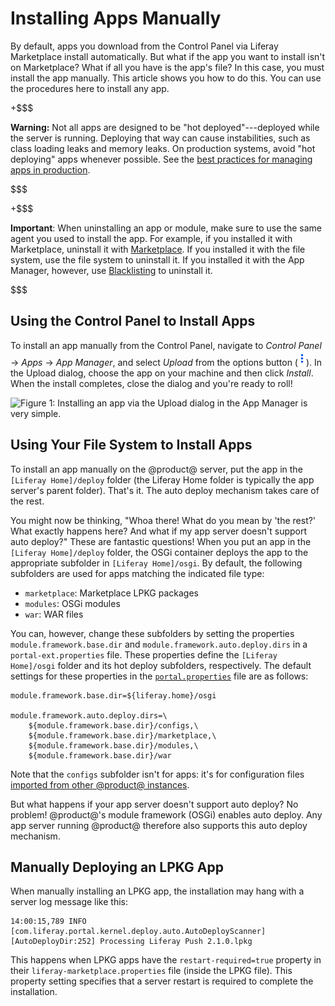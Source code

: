 # Installing Apps Manually [](id=installing-apps-manually)

By default, apps you download from the Control Panel via Liferay Marketplace
install automatically. But what if the app you want to install isn't on
Marketplace? What if all you have is the app's file? In this case, you must
install the app manually. This article shows you how to do this. You can use the
procedures here to install any app. 

+$$$

**Warning:** Not all apps are designed to be "hot deployed"---deployed while the
server is running. Deploying that way can cause instabilities, such as class
loading leaks and memory leaks. On production systems, avoid "hot deploying"
apps whenever possible. See the
[best practices for managing apps in production](/discover/portal/-/knowledge_base/7-1/managing-and-configuring-apps#managing-apps-in-production).

$$$

+$$$

**Important**: When uninstalling an app or module, make sure to use the same 
agent you used to install the app. For example, if you installed it with 
Marketplace, uninstall it with
[Marketplace](/discover/portal/-/knowledge_base/7-1/using-the-liferay-marketplace).
If you installed it with the file system, use the file system to uninstall it.
If you installed it with the App Manager, however, use 
[Blacklisting](/discover/portal/-/knowledge_base/7-1/blacklisting-osgi-modules-and-components)
to uninstall it. 

$$$

## Using the Control Panel to Install Apps [](id=using-the-control-panel-to-install-apps)

To install an app manually from the Control Panel, navigate to *Control Panel*
&rarr; *Apps* &rarr; *App Manager*, and select *Upload* from the options button
(![Options](../../images/icon-options.png)). In the Upload dialog, choose the
app on your machine and then click *Install*. When the install completes, close
the dialog and you're ready to roll! 

![Figure 1: Installing an app via the Upload dialog in the App Manager is very simple.](../../images/app-manager-plugin-upload.png)

## Using Your File System to Install Apps [](id=using-your-file-system-to-install-apps)

To install an app manually on the @product@ server, put the app in the `[Liferay
Home]/deploy` folder (the Liferay Home folder is typically the app server's
parent folder). That's it. The auto deploy mechanism takes care of the rest. 

You might now be thinking, "Whoa there! What do you mean by 'the rest?' What
exactly happens here? And what if my app server doesn't support auto deploy?"
These are fantastic questions! When you put an app in the `[Liferay
Home]/deploy` folder, the OSGi container deploys the app to the appropriate
subfolder in `[Liferay Home]/osgi`. By default, the following subfolders are
used for apps matching the indicated file type: 

-   `marketplace`: Marketplace LPKG packages
-   `modules`: OSGi modules
-   `war`: WAR files

You can, however, change these subfolders by setting the properties 
`module.framework.base.dir` and `module.framework.auto.deploy.dirs` in a 
`portal-ext.properties` file. These properties define the `[Liferay Home]/osgi` 
folder and its hot deploy subfolders, respectively. The default settings for 
these properties in the 
[`portal.properties`](@platform-ref@/7.1-latest/propertiesdoc/portal.properties.html) 
file are as follows: 

    module.framework.base.dir=${liferay.home}/osgi

    module.framework.auto.deploy.dirs=\
        ${module.framework.base.dir}/configs,\
        ${module.framework.base.dir}/marketplace,\
        ${module.framework.base.dir}/modules,\
        ${module.framework.base.dir}/war

Note that the `configs` subfolder isn't for apps: it's for configuration files 
[imported from other @product@ instances](/discover/portal/-/knowledge_base/7-1/system-settings#exporting-and-importing-configurations). 

But what happens if your app server doesn't support auto deploy? No problem!
@product@'s module framework (OSGi) enables auto deploy. Any app server running
@product@ therefore also supports this auto deploy mechanism. 

## Manually Deploying an LPKG App [](id=manually-deploying-an-lpkg-app)

When manually installing an LPKG app, the installation may hang with a server 
log message like this: 

    14:00:15,789 INFO  [com.liferay.portal.kernel.deploy.auto.AutoDeployScanner][AutoDeployDir:252] Processing Liferay Push 2.1.0.lpkg

This happens when LPKG apps have the `restart-required=true` property in their 
`liferay-marketplace.properties` file (inside the LPKG file). This property 
setting specifies that a server restart is required to complete the 
installation. 
